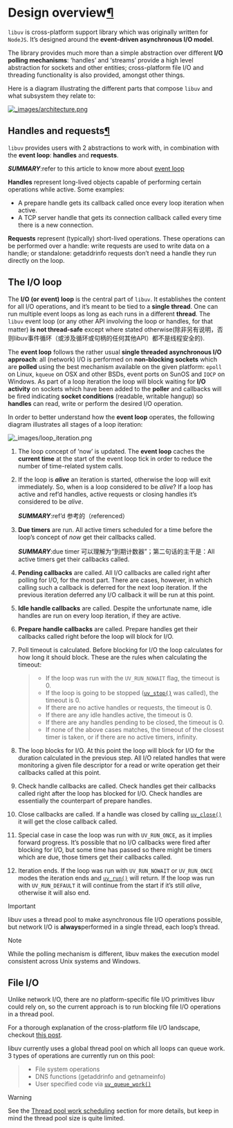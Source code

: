 # Design overview[¶](http://docs.libuv.org/en/v1.x/design.html#design-overview)

`libuv` is cross-platform support library which was originally written for `NodeJS`. It’s designed around the **event-driven asynchronous I/O model**.

The library provides much more than a simple abstraction over different **I/O polling mechanisms**: ‘handles’ and ‘streams’ provide a high level abstraction for sockets and other entities; cross-platform file I/O and threading functionality is also provided, amongst other things.

Here is a diagram illustrating the different parts that compose `libuv` and what subsystem they relate to:

[![_images/architecture.png](http://docs.libuv.org/en/v1.x/_images/architecture.png)](http://docs.libuv.org/en/v1.x/_images/architecture.png)





## Handles and requests[¶](http://docs.libuv.org/en/v1.x/design.html#handles-and-requests)

`libuv` provides users with 2 abstractions to work with, in combination with the **event loop**: **handles** and **requests**.

***SUMMARY***:refer to this article to know more about [event loop](https://en.wikipedia.org/wiki/Event_loop)

**Handles** represent long-lived objects capable of performing certain operations while active. Some examples:

- A prepare handle gets its callback called once every loop iteration when active.
- A TCP server handle that gets its connection callback called every time there is a new connection.

**Requests** represent (typically) short-lived operations. These operations can be performed over a handle: write requests are used to write data on a handle; or standalone: getaddrinfo requests don’t need a handle they run directly on the loop.

## The I/O loop

The **I/O (or event) loop** is the central part of `libuv`. It establishes the content for all I/O operations, and it’s meant to be tied to a **single thread**. One can run multiple event loops as long as each runs in a different **thread**. The `libuv` event loop (or any other API involving the loop or handles, for that matter) **is not thread-safe** except where stated otherwise(除非另有说明，否则libuv事件循环（或涉及循环或句柄的任何其他API）都不是线程安全的).

The **event loop** follows the rather usual **single threaded asynchronous I/O approach**: all (network) I/O is performed on **non-blocking sockets** which are **polled** using the best mechanism available on the given platform: `epoll` on Linux, `kqueue` on OSX and other BSDs, event ports on SunOS and `IOCP` on Windows. As part of a loop iteration the loop will block waiting for **I/O activity** on sockets which have been added to the **poller** and callbacks will be fired indicating **socket conditions** (readable, writable hangup) so **handles** can read, write or perform the desired I/O operation.

In order to better understand how the **event loop** operates, the following diagram illustrates all stages of a loop iteration:

![_images/loop_iteration.png](http://docs.libuv.org/en/v1.x/_images/loop_iteration.png)



1. The loop concept of ‘now’ is updated. The **event loop** caches the **current time** at the start of the event loop tick in order to reduce the number of time-related system calls.

2. If the loop is ***alive*** an iteration is started, otherwise the loop will exit immediately. So, when is a loop considered to be *alive*? If a loop has active and ref’d handles, active requests or closing handles it’s considered to be *alive*.

   ***SUMMARY***:ref’d 参考的（referenced）

3. **Due timers** are run. All active timers scheduled for a time before the loop’s concept of *now* get their callbacks called.

   ***SUMMARY***:due timer 可以理解为“到期计数器”；第二句话的主干是：All active timers get their callbacks called.

4. **Pending callbacks** are called. All I/O callbacks are called right after polling for I/O, for the most part. There are cases, however, in which calling such a callback is deferred for the next loop iteration. If the previous iteration deferred any I/O callback it will be run at this point.

5. **Idle handle callbacks** are called. Despite the unfortunate name, idle handles are run on every loop iteration, if they are active.

6. **Prepare handle callbacks** are called. Prepare handles get their callbacks called right before the loop will block for I/O.

7. Poll timeout is calculated. Before blocking for I/O the loop calculates for how long it should block. These are the rules when calculating the timeout:

   > - If the loop was run with the `UV_RUN_NOWAIT` flag, the timeout is 0.
   > - If the loop is going to be stopped ([`uv_stop()`](http://docs.libuv.org/en/v1.x/loop.html#c.uv_stop) was called), the timeout is 0.
   > - If there are no active handles or requests, the timeout is 0.
   > - If there are any idle handles active, the timeout is 0.
   > - If there are any handles pending to be closed, the timeout is 0.
   > - If none of the above cases matches, the timeout of the closest timer is taken, or if there are no active timers, infinity.

8. The loop blocks for I/O. At this point the loop will block for I/O for the duration calculated in the previous step. All I/O related handles that were monitoring a given file descriptor for a read or write operation get their callbacks called at this point.

9. Check handle callbacks are called. Check handles get their callbacks called right after the loop has blocked for I/O. Check handles are essentially the counterpart of prepare handles.

10. Close callbacks are called. If a handle was closed by calling [`uv_close()`](http://docs.libuv.org/en/v1.x/handle.html#c.uv_close) it will get the close callback called.

11. Special case in case the loop was run with `UV_RUN_ONCE`, as it implies forward progress. It’s possible that no I/O callbacks were fired after blocking for I/O, but some time has passed so there might be timers which are due, those timers get their callbacks called.

12. Iteration ends. If the loop was run with `UV_RUN_NOWAIT` or `UV_RUN_ONCE` modes the iteration ends and [`uv_run()`](http://docs.libuv.org/en/v1.x/loop.html#c.uv_run) will return. If the loop was run with `UV_RUN_DEFAULT` it will continue from the start if it’s still *alive*, otherwise it will also end.

Important

 

libuv uses a thread pool to make asynchronous file I/O operations possible, but network I/O is **always**performed in a single thread, each loop’s thread.

Note

 

While the polling mechanism is different, libuv makes the execution model consistent across Unix systems and Windows.

## File I/O

Unlike network I/O, there are no platform-specific file I/O primitives libuv could rely on, so the current approach is to run blocking file I/O operations in a thread pool.

For a thorough explanation of the cross-platform file I/O landscape, checkout [this post](http://blog.libtorrent.org/2012/10/asynchronous-disk-io/).

libuv currently uses a global thread pool on which all loops can queue work. 3 types of operations are currently run on this pool:

> - File system operations
> - DNS functions (getaddrinfo and getnameinfo)
> - User specified code via [`uv_queue_work()`](http://docs.libuv.org/en/v1.x/threadpool.html#c.uv_queue_work)

Warning

 

See the [Thread pool work scheduling](http://docs.libuv.org/en/v1.x/threadpool.html#threadpool) section for more details, but keep in mind the thread pool size is quite limited.